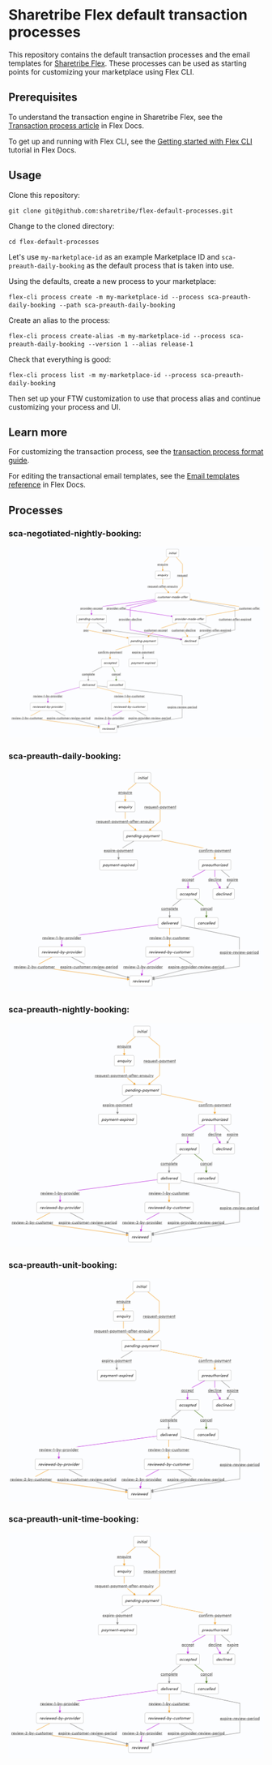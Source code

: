 # Sharetribe Flex default transaction processes

This repository contains the default transaction processes and the
email templates for [Sharetribe
Flex](https://www.sharetribe.com/flex/). These processes can be used
as starting points for customizing your marketplace using Flex CLI.

## Prerequisites

To understand the transaction engine in Sharetribe Flex, see the
[Transaction process
article](https://www.sharetribe.com/docs/background/transaction-process/)
in Flex Docs.

To get up and running with Flex CLI, see the [Getting started with
Flex
CLI](https://deploy-preview-177--sharetribe-flex-docs-site.netlify.com/docs/tutorials/getting-started-with-flex-cli/)
tutorial in Flex Docs.

## Usage

Clone this repository:

```
git clone git@github.com:sharetribe/flex-default-processes.git
```

Change to the cloned directory:

```
cd flex-default-processes
```

Let's use `my-marketplace-id` as an example Marketplace ID and
`sca-preauth-daily-booking` as the default process that is taken into
use.

Using the defaults, create a new process to your marketplace:

```
flex-cli process create -m my-marketplace-id --process sca-preauth-daily-booking --path sca-preauth-daily-booking
```

Create an alias to the process:

```
flex-cli process create-alias -m my-marketplace-id --process sca-preauth-daily-booking --version 1 --alias release-1
```

Check that everything is good:

```
flex-cli process list -m my-marketplace-id --process sca-preauth-daily-booking
```

Then set up your FTW customization to use that process alias and
continue customizing your process and UI.

## Learn more

For customizing the transaction process, see the [transaction process
format
guide](https://gist.github.com/ovan/7b436bb73ef3b49993ba2e3a9e9df59d).

For editing the transactional email templates, see the [Email
templates
reference](https://www.sharetribe.com/docs/references/email-templates/)
in Flex Docs.

## Processes

### sca-negotiated-nightly-booking:

![sca-negotiated-nightly-booking](./sca-negotiated-nightly-booking.png)

### sca-preauth-daily-booking:

![sca-preauth-daily-booking](./sca-preauth-daily-booking.png)

### sca-preauth-nightly-booking:

![sca-preauth-nightly-booking](./sca-preauth-nightly-booking.png)

### sca-preauth-unit-booking:

![sca-preauth-unit-booking](./sca-preauth-unit-booking.png)

### sca-preauth-unit-time-booking:

![sca-preauth-unit-time-booking](./sca-preauth-unit-time-booking.png)
